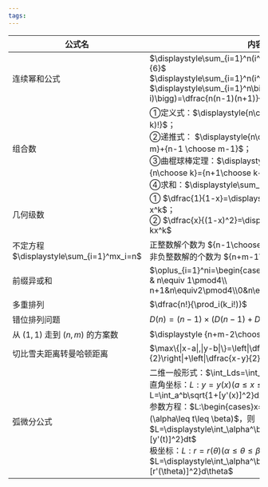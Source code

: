 ```yaml
---
tags:
---
```


| 公式名                                   | 内容                                                                                                                                                                                                                                                                                                                                                                                                       |
| ------------------------------------- | -------------------------------------------------------------------------------------------------------------------------------------------------------------------------------------------------------------------------------------------------------------------------------------------------------------------------------------------------------------------------------------------------------- |
| 连续幂和公式                                | $\displaystyle\sum_{i=1}^n(i^2)=\dfrac{n(n+1)(2n+1)}{6}$<br>$\displaystyle\sum_{i=1}^n(i^3)=(\dfrac{n(n+1)}{2})^2$<br>$\displaystyle\sum_{i=1}^n\bigg(i\times(n-i)\bigg)=\dfrac{n(n-1)(n+1)}{6}={n+1\choose 3}$                                                                                                                                                                                          |
| 组合数                                   | ①定义式：$\displaystyle{n\choose k}=\frac{n!}{k!(n-k)!}$；<br>②递推式： $\displaystyle{n\choose m}={n-1\choose m}+{n-1 \choose m-1}$；<br>③曲棍球棒定理：$\displaystyle\sum_{k=r}^{n}{n\choose k}={n+1\choose k+1}$；<br>④求和：$\displaystyle\sum_{i=0}^n{n\choose i}=2^n$                                                                                                                                                   |
| 几何级数                                  | ① $\dfrac{1}{1-x}=\displaystyle\sum_{k=0}^\infty x^k$；<br>② $\dfrac{x}{(1-x)^2}=\displaystyle\sum_{k=1}^\infty kx^k$                                                                                                                                                                                                                                                                                     |
| 不定方程 $\displaystyle\sum_{i=1}^mx_i=n$ | 正整数解个数为 ${n-1\choose m-1}$<br>非负整数解的个数为 ${n+m-1\choose m-1}$                                                                                                                                                                                                                                                                                                                                             |
| 前缀异或和                                 | $\oplus_{i=1}^ni=\begin{cases}n& n\equiv0\pmod4\\ 1 & n\equiv 1\pmod4\\ n+1&n\equiv2\pmod4\\0&n\equiv3\pmod4\end{cases}$                                                                                                                                                                                                                                                                                 |
| 多重排列                                  | $\dfrac{n!}{\prod_i(k_i!)}$                                                                                                                                                                                                                                                                                                                                                                              |
| 错位排列问题                                | $D(n)=(n-1)\times(D(n-1)+D(n-2))$                                                                                                                                                                                                                                                                                                                                                                        |
| 从 $(1,1)$ 走到 $(n,m)$ 的方案数             | $\displaystyle {n+m-2\choose n-1}$                                                                                                                                                                                                                                                                                                                                                                       |
| 切比雪夫距离转曼哈顿距离                          | $\max\{\|x-a\|,\|y-b\|\}=\left\|\dfrac{x+y}{2}-\dfrac{a+b}{2}\right\|+\left\|\dfrac{x-y}{2}-\dfrac{a-b}{2}\right\|$                                                                                                                                                                                                                                                                                      |
| 弧微分公式                                 | 二维一般形式：$\int_Lds=\int_L\sqrt{dx^2+dy^2}$<br>直角坐标：$L:y=y(x)(a\leq x\leq b)$，则 $\displaystyle L=\int_a^b\sqrt{1+[y'(x)]^2}dx$<br>参数方程：$L:\begin{cases}x=x(t)\\y=y(t)\end{cases}(\alpha\leq t\leq \beta)$，则 $L=\displaystyle\int_\alpha^\beta\sqrt{[x'(t)]^2+[y'(t)]^2}dt$<br>极坐标：$L:r=r(\theta)(\alpha\leq\theta\leq\beta)$，则 $L=\displaystyle\int_\alpha^\beta\sqrt{[r(\theta)]^2+[r'(\theta)]^2}d\theta$ |
